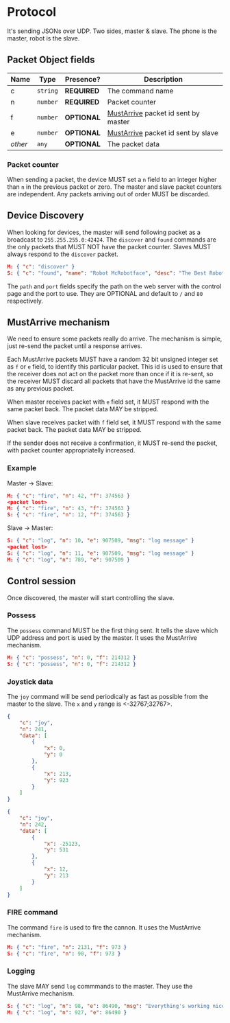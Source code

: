 # Protocol
It's sending JSONs over UDP. Two sides, master & slave. The phone is the master, robot is the slave.

## Packet Object fields
| Name    | Type     | Presence?    | Description                              |
| ------- | -------- | ------------ | ---------------------------------------- |
| c       | `string` | **REQUIRED** | The command name                         |
| n       | `number` | **REQUIRED** | Packet counter                           |
| f       | `number` | **OPTIONAL** | [MustArrive](https://github.com/RoboticsBrno/rbcontroller/blob/master/PROTOCOL.md#mustarrive-mechanism) packet id sent by master   |
| e       | `number` | **OPTIONAL** | [MustArrive](https://github.com/RoboticsBrno/rbcontroller/blob/master/PROTOCOL.md#mustarrive-mechanism) packet id sent by slave    |
| *other* | `any`    | **OPTIONAL** | The packet data                          |

### Packet counter
When sending a packet, the device MUST set a `n` field to an integer higher than `n` in the previous packet or zero. The master and slave packet counters are independent. Any packets arriving out of order MUST be discarded.

## Device Discovery
When looking for devices, the master will send following packet as a broadcast to `255.255.255.0:42424`. The `discover` and `found` commands are the only packets that MUST NOT have the packet counter. Slaves MUST always respond to the `discover` packet.

```json
M: { "c": "discover" }
S: { "c": "found", "name": "Robot McRobotface", "desc": "The Best Robot", "path": "/", "port": 80}
```

The `path` and `port` fields specify the path on the web server with the control page and the port to use. They are OPTIONAL and default to `/` and `80` respectively.

## MustArrive mechanism
We need to ensure some packets really do arrive. The mechanism is simple, just re-send the packet until a response arrives.

Each MustArrive packets MUST have a random 32 bit unsigned integer set as `f` or `e` field, to identify this particular packet. This id is used to ensure that the receiver does not act on the packet more than once if it is re-sent, so the receiver MUST discard all packets that have the MustArrive id the same as any previous packet.

When master receives packet with `e` field set, it MUST respond with the same packet back. The packet data MAY be stripped.

When slave receives packet with `f` field set, it MUST respond with the same packet back. The packet data MAY be stripped.

If the sender does not receive a confirmation, it MUST re-send the packet, with packet counter appropriatelly increased.

### Example
Master -> Slave:
```json
M: { "c": "fire", "n": 42, "f": 374563 }
<packet lost>
M: { "c": "fire", "n": 43, "f": 374563 }
S: { "c": "fire", "n": 12, "f": 374563 }
```

Slave -> Master:
```json
S: { "c": "log", "n": 10, "e": 907509, "msg": "log message" }
<packet lost>
S: { "c": "log", "n": 11, "e": 907509, "msg": "log message" }
M: { "c": "log", "n": 789, "e": 907509 }
```

## Control session
Once discovered, the master will start controlling the slave.

### Possess
The `possess` command MUST be the first thing sent. It tells the slave which UDP address and port is used by the master. It uses the MustArrive mechanism.

```json
M: { "c": "possess", "n": 0, "f": 214312 }
S: { "c": "possess", "n": 0, "f": 214312 }
```

### Joystick data
The `joy` command will be send periodically as fast as possible from the master to the slave. The `x` and `y` range is <-32767;32767>.

```json
{
    "c": "joy",
    "n": 241,
    "data": [
        {
            "x": 0,
            "y": 0
        },
        {
            "x": 213,
            "y": 923
        }
    ]
}

{
    "c": "joy",
    "n": 242,
    "data": [
        {
            "x": -25123,
            "y": 531
        },
        {
            "x": 12,
            "y": 213
        }
    ]
}
```

### FIRE command
The command `fire` is used to fire the cannon. It uses the MustArrive mechanism.
```json
M: { "c": "fire", "n": 2131, "f": 973 }
S: { "c": "fire", "n": 90, "f": 973 }
```

### Logging
The slave MAY send `log` commmands to the master. They use the MustArrive mechanism.

```json
S: { "c": "log", "n": 98, "e": 86490, "msg": "Everything's working nicely!" }
M: { "c": "log", "n": 927, "e": 86490 }
```

